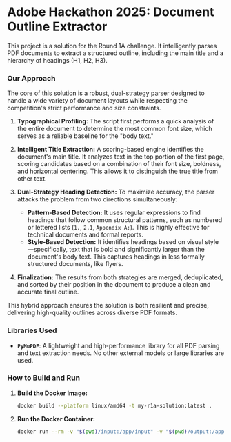 # Adobe Hackathon 2025: Document Outline Extractor

This project is a solution for the Round 1A challenge. It intelligently parses PDF documents to extract a structured outline, including the main title and a hierarchy of headings (H1, H2, H3).

### **Our Approach**

The core of this solution is a robust, dual-strategy parser designed to handle a wide variety of document layouts while respecting the competition's strict performance and size constraints.

1.  **Typographical Profiling:** The script first performs a quick analysis of the entire document to determine the most common font size, which serves as a reliable baseline for the "body text."

2.  **Intelligent Title Extraction:** A scoring-based engine identifies the document's main title. It analyzes text in the top portion of the first page, scoring candidates based on a combination of their font size, boldness, and horizontal centering. This allows it to distinguish the true title from other text.

3.  **Dual-Strategy Heading Detection:** To maximize accuracy, the parser attacks the problem from two directions simultaneously:
    * **Pattern-Based Detection:** It uses regular expressions to find headings that follow common structural patterns, such as numbered or lettered lists (`1.`, `2.1`, `Appendix A:`). This is highly effective for technical documents and formal reports.
    * **Style-Based Detection:** It identifies headings based on visual style—specifically, text that is bold and significantly larger than the document's body text. This captures headings in less formally structured documents, like flyers.

4.  **Finalization:** The results from both strategies are merged, deduplicated, and sorted by their position in the document to produce a clean and accurate final outline.

This hybrid approach ensures the solution is both resilient and precise, delivering high-quality outlines across diverse PDF formats.

### **Libraries Used**

* **`PyMuPDF`**: A lightweight and high-performance library for all PDF parsing and text extraction needs. No other external models or large libraries are used.

### **How to Build and Run**

1.  **Build the Docker Image:**
    ```bash
    docker build --platform linux/amd64 -t my-r1a-solution:latest .
    ```

2.  **Run the Docker Container:**
    ```bash
    docker run --rm -v "$(pwd)/input:/app/input" -v "$(pwd)/output:/app/output" --network none my-r1a-solution:latest
    ```
